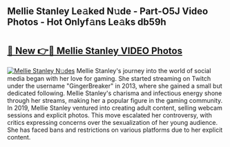 ## Mellie Stanley Le𝚊ked N𝚞de - Part-O5J Video Photos - Hot Onlyf𝚊ns Le𝚊ks db59h

# <h2><a href="http://ab72126.deff.icu/?id=Mellie+Stanley">🔗 New 👉🔴 Mellie Stanley VIDEO Photos</a></h2>

[![Mellie Stanley N𝚞des](https://i.imgur.com/rIISA9y.gif)](http://ab72126.deff.icu/?id=Mellie+Stanley)
Mellie Stanley's journey into the world of social media began with her love for gaming. She started streaming on Twitch under the username "GingerBreaker" in 2013, where she gained a small but dedicated following. Mellie Stanley's charisma and infectious energy shone through her streams, making her a popular figure in the gaming community. In 2019, Mellie Stanley ventured into creating adult content, selling webcam sessions and explicit photos. This move escalated her controversy, with critics expressing concerns over the sexualization of her young audience. She has faced bans and restrictions on various platforms due to her explicit content.
